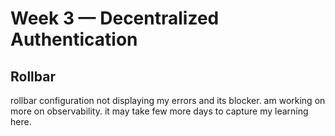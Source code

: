 # Week 3 — Decentralized Authentication


## Rollbar 

rollbar configuration not displaying my errors and its blocker. am working on more on observability. it may take few more days to capture my learning here.
